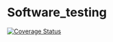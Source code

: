 # Software_testing

[![Coverage Status](https://coveralls.io/repos/github/ndsang001/Software_testing/badge.svg?branch=main)](https://coveralls.io/github/ndsang001/Software_testing?branch=main)

